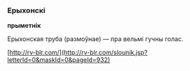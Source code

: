 ### Ерыхонскі
**прыметнік**

Ерыхонская труба (размоўнае) — пра вельмі гучны голас.

<a rel="author">[http://rv-blr.com/](http://rv-blr.com/slounik.jsp?letterId=0&maskId=0&pageId=932)</a>
